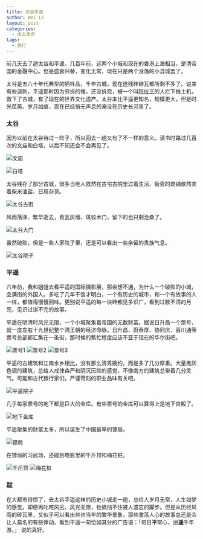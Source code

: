 ```yaml
---
title: 太谷平遥
author: Wei Li
layout: post
categories:
  - 出去走走
tags:
  - 旅行
---
```


前几天去了趟太谷和平遥。几百年前，这两个小城和现在的香港上海相当，是清帝国的金融中心。但是盛衰兴替，变化无常，现在只是两个没落的小县城罢了。

太谷是五六十年代典型的牺牲品，千年古城，现在连残砖碎瓦都所剩不多了。说来有些讽刺，平遥那时因为穷拆的慢，还没拆完，被一个叫[阮仪三](http://baike.baidu.com/view/982138.htm)的人拦下推土机，救下了古城，有了现在的世界文化遗产。太谷本比平遥更知名，规模更大，但是时光荏苒、岁月如痕，现在已经悄无声息的淹没在历史长河里了。

### 太谷
因为以前在太谷待过一阵子，所以回去一趟又有了不一样的意义。读书时路过几百次的文庙和白塔，以后不知还会不会再见了。

![文庙][wenmiao]

![白塔][baita]

太谷残存了部分古城，很多当地人依然在古宅古院里过着生活、街旁的商铺依然卖着柴米油盐、日用杂货。

![太谷古街][gujie]

风雨荡涤、繁华逝去，青瓦灰墙、斑驳木门，留下的也只剩沧桑了。

![太谷大门][damen]

虽然破败，但是一些人家院子里，还是可以看出一些余留的贵族气息。

![太谷院子][tgyuanzi]

### 平遥
六年前，我和姐姐去看平遥的国际摄影展，那会想不通，为什么一个破败的小城，会满街的外国人。多吃了几年干饭才明白，一个有历史的城市，和一个有故事的人一样，都值得慢慢回味。更别说平遥的每一块砖都见多识广，看到过数不清的月亮，见识过讲不完的故事。

平遥在明清时风光无限，一个小城聚集着帝国的无数财富。据说日升昌一个票号，就一度左右十九世纪整个清王朝的经济命脉。日升昌、蔚泰厚、协同庆、百川通等票号总部都汇集在一条街，那时候的繁忙程度应该不亚于现在的华尔街吧。

![票号1][piaohao1]
![票号2][piaohao2]
![票号3][piaohao3]

平遥的古建筑和江南水乡相比，没有那么清秀婉约，而是多了几分厚重。大量黑灰色调的建筑，总给人戒律森严和阴沉压抑的感觉，不像南方的建筑总带着几分灵气。可能和古代银行家们，严谨苛刻的职业品味有关吧。

![平遥院子][pyyuanzi]

几乎每家票号的地下都是巨大的金库。有些票号的金库可以算得上是地下宫殿了。

![地下金库][jinku]

平遥聚集的财富太多，所以诞生了中国最早的镖局。

![镖局][biaoju]

在镖局的习武场，还碰到电影里的千斤顶和梅花桩。

![千斤顶][qianjinding]
![梅花桩][meihuazhuang]

### 跋
在大都市待惯了，去太谷平遥这样的历史小城走一趟，总给人岁月无常，人生如梦的感觉。即便再叱咤风云、风光无限，也抵挡不住被人遗忘的脚步。但是从历经风雨的砖瓦里，又似乎可以看出些许当年的繁华景象，那些激荡人心的故事总还是会让人莫名的有些悸动。看到平遥一句恰如其分的广告语：「何日**平**常心，逍**遥**千年游。」 说的真好。

[wenmiao]: /uploads/2015/03/文庙.jpg
[baita]: /uploads/2015/03/白塔.jpg
[gujie]: /uploads/2015/03/太谷古街.jpg
[damen]: /uploads/2015/03/太谷大门.jpg
[tgyuanzi]: /uploads/2015/03/太谷院子.jpg
[piaohao1]: /uploads/2015/03/票号1.jpg
[piaohao2]: /uploads/2015/03/票号2.jpg
[piaohao3]: /uploads/2015/03/票号3.jpg
[pyyuanzi]:/uploads/2015/03/平遥院子.jpg
[jinku]: /uploads/2015/03/地下金库.jpg
[biaoju]: /uploads/2015/03/镖局.jpg
[qianjinding]: /uploads/2015/03/千斤顶.jpg
[meihuazhuang]: /uploads/2015/03/梅花桩.jpg





